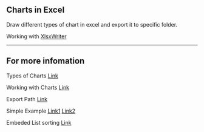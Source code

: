 ## Charts in Excel
Draw different types of chart in excel and export it to specific folder.

Working with [XlsxWriter](https://xlsxwriter.readthedocs.io/)
___

## For more infomation
Types of Charts [Link](https://visme.co/blog/types-of-graphs/)

Working with Charts [Link](https://xlsxwriter.readthedocs.io/working_with_charts.html)

Export Path [Link](https://stackoverflow.com/questions/22904654/how-to-save-xlsxwriter-file-in-certain-path)

Simple Example [Link1](https://www.geeksforgeeks.org/python-plotting-bar-charts-in-excel-sheet-using-xlsxwriter-module/) [Link2](https://xlsxwriter.readthedocs.io/example_chart_bar.html)

Embeded List sorting [Link](https://www.programiz.com/python-programming/methods/list/sort)
